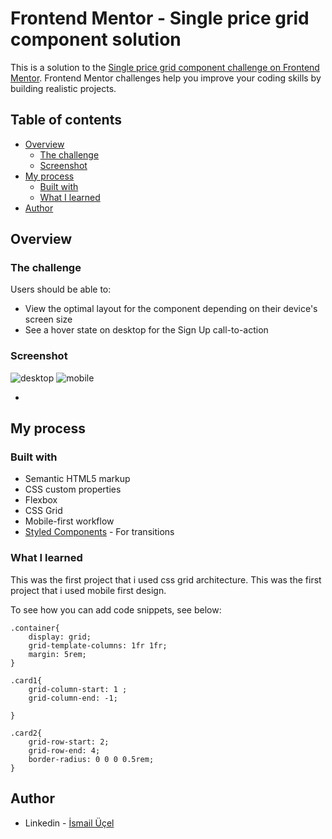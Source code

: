 # Frontend Mentor - Single price grid component solution

This is a solution to the [Single price grid component challenge on Frontend Mentor](https://www.frontendmentor.io/challenges/single-price-grid-component-5ce41129d0ff452fec5abbbc). Frontend Mentor challenges help you improve your coding skills by building realistic projects. 

## Table of contents

- [Overview](#overview)
  - [The challenge](#the-challenge)
  - [Screenshot](#screenshot)
- [My process](#my-process)
  - [Built with](#built-with)
  - [What I learned](#what-i-learned)
- [Author](#author)


## Overview

### The challenge

Users should be able to:

- View the optimal layout for the component depending on their device's screen size
- See a hover state on desktop for the Sign Up call-to-action

### Screenshot

![desktop](./screenshot1.jpg)
![mobile](./screenshot2.jpg)

*


## My process

### Built with

- Semantic HTML5 markup
- CSS custom properties
- Flexbox
- CSS Grid
- Mobile-first workflow
- [Styled Components](https://makingcss.com/transition) - For transitions



### What I learned

This was the first project that i used css grid architecture. 
This was the first project that i used mobile first design.

To see how you can add code snippets, see below:

    .container{
        display: grid;
        grid-template-columns: 1fr 1fr;
        margin: 5rem;
    }

    .card1{
        grid-column-start: 1 ;
        grid-column-end: -1;
        
    }

    .card2{
        grid-row-start: 2;
        grid-row-end: 4;
        border-radius: 0 0 0 0.5rem;
    }




## Author

- Linkedin - [İsmail Üçel](https://www.linkedin.com/in/ismail-%C3%BC%C3%A7el-a487b618a/)